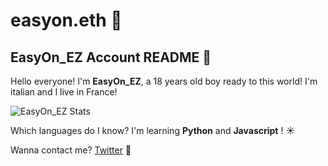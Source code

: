 # easyon.eth 🧐
## EasyOn_EZ Account README 👺

Hello everyone! I'm **EasyOn_EZ**, a 18 years old boy ready to this world! 
I'm italian and I live in France! 

![EasyOn_EZ Stats](https://github-readme-stats.vercel.app/api?username=easyonez&count_private=true)

Which languages do I know?
I'm learning **Python** and **Javascript** ! ☀️

Wanna contact me? [Twitter](https://twitter.com/easyon_ez) 📲
